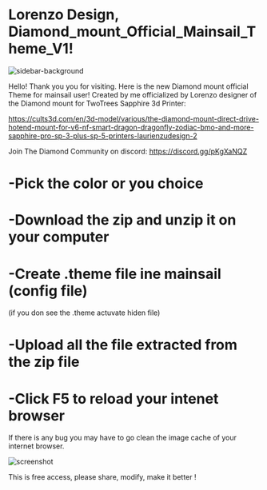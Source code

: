 # Lorenzo Design, Diamond_mount_Official_Mainsail_Theme_V1!

![sidebar-background](https://user-images.githubusercontent.com/60906586/158922733-e022de1d-3572-46ce-b66e-a1bdeef9d2b6.png)

Hello! Thank you you for visiting. Here is the new Diamond mount official Theme for mainsail user!
Created by me officialized by Lorenzo designer of the Diamond mount for TwoTrees Sapphire 3d Printer:

https://cults3d.com/en/3d-model/various/the-diamond-mount-direct-drive-hotend-mount-for-v6-nf-smart-dragon-dragonfly-zodiac-bmo-and-more-sapphire-pro-sp-3-plus-sp-5-printers-laurienzudesign-2

Join The Diamond Community on discord: https://discord.gg/pKgXaNQZ

# -Pick the color or you choice 
# -Download the zip and unzip it on your computer
# -Create .theme file ine mainsail (config file) 
(if you don see the .theme actuvate hiden file)
# -Upload all the file extracted from the zip file
# -Click F5 to reload your intenet browser

If there is any bug you may have to go clean the image cache of your internet browser.

![screenshot](https://user-images.githubusercontent.com/60906586/158918799-2cbb33f0-ae31-4b79-976a-afd88f311f28.jpg)


This is free access, please share, modify, make it better !

